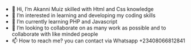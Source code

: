 - 👋 Hi, I’m Akanni Muiz skilled with Html and Css knowledge
- 👀 I’m interested in learning and developing my coding skills
- 🌱 I’m currently learning PHP and Javascript
- 💞️ I’m looking to collaborate on as many work as possible and to collaborate with like minded people
- 📫 How to reach me? you can contact via Whatsapp +23408066812841

<!---
Muiz04-H/Muiz04-H is a ✨ special ✨ repository because its `README.md` (this file) appears on your GitHub profile.
You can click the Preview link to take a look at your changes.
--->
